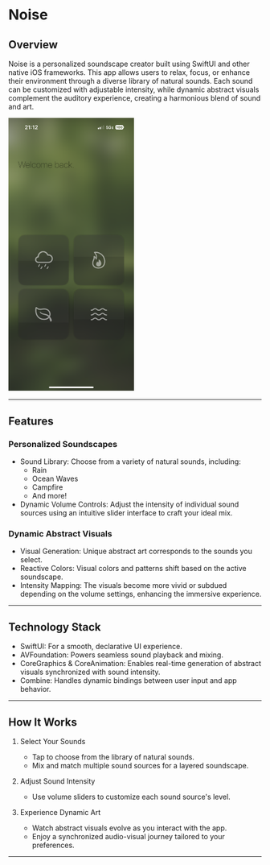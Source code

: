 # Noise

## Overview  
Noise is a personalized soundscape creator built using SwiftUI and other native iOS frameworks. This app allows users to relax, focus, or enhance their environment through a diverse library of natural sounds. Each sound can be customized with adjustable intensity, while dynamic abstract visuals complement the auditory experience, creating a harmonious blend of sound and art.

<img src="./noise_screenshot.png" alt="App Screenshot" width="250">

---

## Features  

### Personalized Soundscapes  
- Sound Library: Choose from a variety of natural sounds, including:
  - Rain  
  - Ocean Waves  
  - Campfire  
  - And more!  
- Dynamic Volume Controls: Adjust the intensity of individual sound sources using an intuitive slider interface to craft your ideal mix.

### Dynamic Abstract Visuals  
- Visual Generation: Unique abstract art corresponds to the sounds you select.  
- Reactive Colors: Visual colors and patterns shift based on the active soundscape.  
- Intensity Mapping: The visuals become more vivid or subdued depending on the volume settings, enhancing the immersive experience.

---

## Technology Stack  

- SwiftUI: For a smooth, declarative UI experience.  
- AVFoundation: Powers seamless sound playback and mixing.  
- CoreGraphics & CoreAnimation: Enables real-time generation of abstract visuals synchronized with sound intensity.  
- Combine: Handles dynamic bindings between user input and app behavior.  

---

## How It Works  

1. Select Your Sounds  
   - Tap to choose from the library of natural sounds.  
   - Mix and match multiple sound sources for a layered soundscape.  

2. Adjust Sound Intensity  
   - Use volume sliders to customize each sound source's level.  

3. Experience Dynamic Art  
   - Watch abstract visuals evolve as you interact with the app.  
   - Enjoy a synchronized audio-visual journey tailored to your preferences.

---
